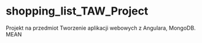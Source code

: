 # shopping_list_TAW_Project
Projekt na przedmiot Tworzenie aplikacji webowych z Angulara, MongoDB. MEAN
